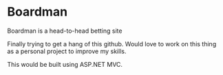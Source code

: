 # Boardman
Boardman is a head-to-head betting site

Finally trying to get a hang of this github.
Would love to work on this thing as a personal project to improve my skills.

This would be built using ASP.NET MVC.
